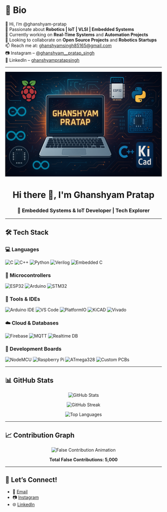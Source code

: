 # 📝 Bio

👋 Hi, I’m @ghanshyam-pratap  
🤖 Passionate about **Robotics | IoT | VLSI | Embedded Systems**  
🌱 Currently working on **Real-Time Systems** and **Automation Projects**  
💞️ Looking to collaborate on **Open Source Projects** and **Robotics Startups**  
📫 Reach me at: [ghanshyamsingh85165@gmail.com](mailto:ghanshyamsingh85165@gmail.com)  
📷 Instagram – [@ghanshyam__pratap_singh](https://www.instagram.com/ghanshyam__pratap_singh)  
🔗 LinkedIn – [ghanshyampratapsingh](https://www.linkedin.com/in/ghanshyampratapsingh)

---
<!-- Banner Image -->
<p align="center">
  <img src="https://raw.githubusercontent.com/ghanshyampratap/ghanshyampratap/main/assets/ChatGPT%20Image%20May%201%2C%202025%2C%2004_50_12%20AM.png" alt="banner" />
</p>

<h1 align="center">Hi there 👋, I'm Ghanshyam Pratap</h1>
<h3 align="center">🚀 Embedded Systems & IoT Developer | Tech Explorer</h3>

---

## 🛠️ Tech Stack

### 💻 Languages
![C](https://img.shields.io/badge/C-A8B9CC?style=for-the-badge&logo=c&logoColor=white)
![C++](https://img.shields.io/badge/C++-00599C?style=for-the-badge&logo=c%2B%2B&logoColor=white)
![Python](https://img.shields.io/badge/Python-3776AB?style=for-the-badge&logo=python&logoColor=white)
![Verilog](https://img.shields.io/badge/Verilog-008080?style=for-the-badge)
![Embedded C](https://img.shields.io/badge/Embedded%20C-005C94?style=for-the-badge)

### 🔌 Microcontrollers
![ESP32](https://img.shields.io/badge/ESP32-3C3C3C?style=for-the-badge)
![Arduino](https://img.shields.io/badge/Arduino-00979D?style=for-the-badge&logo=arduino&logoColor=white)
![STM32](https://img.shields.io/badge/STM32-03234B?style=for-the-badge)

### 🧰 Tools & IDEs
![Arduino IDE](https://img.shields.io/badge/Arduino_IDE-00979D?style=for-the-badge&logo=arduino&logoColor=white)
![VS Code](https://img.shields.io/badge/VS_Code-007ACC?style=for-the-badge&logo=visual-studio-code&logoColor=white)
![PlatformIO](https://img.shields.io/badge/PlatformIO-FF6600?style=for-the-badge&logo=platformio&logoColor=white)
![KiCAD](https://img.shields.io/badge/KiCAD-314CB0?style=for-the-badge&logo=kicad&logoColor=white)
![Vivado](https://img.shields.io/badge/Vivado-FAB400?style=for-the-badge)

### ☁️ Cloud & Databases
![Firebase](https://img.shields.io/badge/Firebase-FFCA28?style=for-the-badge&logo=firebase&logoColor=white)
![MQTT](https://img.shields.io/badge/MQTT-660066?style=for-the-badge)
![Realtime DB](https://img.shields.io/badge/Realtime%20DB-FF9900?style=for-the-badge)

### 🧪 Development Boards
![NodeMCU](https://img.shields.io/badge/NodeMCU-3C3C3C?style=for-the-badge)
![Raspberry Pi](https://img.shields.io/badge/Raspberry%20Pi-C51A4A?style=for-the-badge&logo=raspberry-pi&logoColor=white)
![ATmega328](https://img.shields.io/badge/ATmega328-999999?style=for-the-badge)
![Custom PCBs](https://img.shields.io/badge/Custom%20PCBs-009688?style=for-the-badge)

---

## 📊 GitHub Stats

<p align="center">
  <img src="https://github-readme-stats.vercel.app/api?username=ghanshyampratap&show_icons=true&theme=react" alt="GitHub Stats" />
</p>

<p align="center">
  <img src="https://github-readme-streak-stats.herokuapp.com/?user=ghanshyampratap&theme=react" alt="GitHub Streak" />
</p>

<p align="center">
  <img src="https://github-readme-stats.vercel.app/api/top-langs/?username=ghanshyampratap&layout=compact&theme=react" alt="Top Languages" />
</p>

---

## 📈  Contribution Graph

<p align="center">
  <img src="https://raw.githubusercontent.com/ghanshyampratap/ghanshyampratap/main/assets/animations/false-contribution.gif" alt="False Contribution Animation" />
</p>

<p align="center">
  <b>Total False Contributions: 5,000</b>
</p>



---

## 💬 **Let’s Connect!**
- 📧 [Email](mailto:ghanshyamsingh85165@gmail.com)  
- 📷 [Instagram](https://www.instagram.com/ghanshyam__pratap_singh)  
- 🌐 [LinkedIn](https://www.linkedin.com/in/ghanshyampratapsingh)
